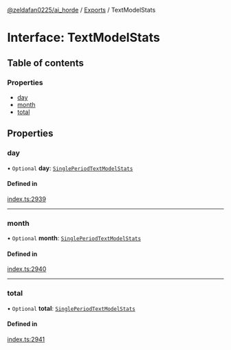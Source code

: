 [@zeldafan0225/ai_horde](../README.md) / [Exports](../modules.md) / TextModelStats

# Interface: TextModelStats

## Table of contents

### Properties

- [day](TextModelStats.md#day)
- [month](TextModelStats.md#month)
- [total](TextModelStats.md#total)

## Properties

### day

• `Optional` **day**: [`SinglePeriodTextModelStats`](../modules.md#singleperiodtextmodelstats)

#### Defined in

[index.ts:2939](https://github.com/ZeldaFan0225/ai_horde/blob/a3ac80c/index.ts#L2939)

___

### month

• `Optional` **month**: [`SinglePeriodTextModelStats`](../modules.md#singleperiodtextmodelstats)

#### Defined in

[index.ts:2940](https://github.com/ZeldaFan0225/ai_horde/blob/a3ac80c/index.ts#L2940)

___

### total

• `Optional` **total**: [`SinglePeriodTextModelStats`](../modules.md#singleperiodtextmodelstats)

#### Defined in

[index.ts:2941](https://github.com/ZeldaFan0225/ai_horde/blob/a3ac80c/index.ts#L2941)
